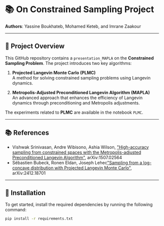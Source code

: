 # 📚 On Constrained Sampling Project

**Authors**: Yassine Boukhateb, Mohamed Keteb, and Imrane Zaakour

---

## 📝 Project Overview

This GitHub repository contains a `presentation_MAPLA` on the **Constrained Sampling Problem**. The project introduces two key algorithms:

1. **Projected Langevin Monte Carlo (PLMC)**  
   A method for solving constrained sampling problems using Langevin dynamics.
   
2. **Metropolis-Adjusted Preconditioned Langevin Algorithm (MAPLA)**  
   An advanced approach that enhances the efficiency of Langevin dynamics through preconditioning and Metropolis adjustments.

The experiments related to **PLMC** are available in the notebook `PLMC`.

---

## 📚 References

- Vishwak Srinivasan, Andre Wibisono, Ashia Wilson, ["High-accuracy sampling from constrained spaces with the Metropolis-adjusted Preconditioned Langevin Algorithm"](https://arxiv.org/abs/1507.02564), arXiv:1507.02564
- Sébastien Bubeck, Ronen Eldan, Joseph Lehec["Sampling from a log-concave distribution with Projected Langevin Monte Carlo"](https://arxiv.org/abs/2412.18701), arXiv:2412.18701
  
---

## 🚀 Installation

To get started, install the required dependencies by running the following command:

```bash
pip install -r requirements.txt




